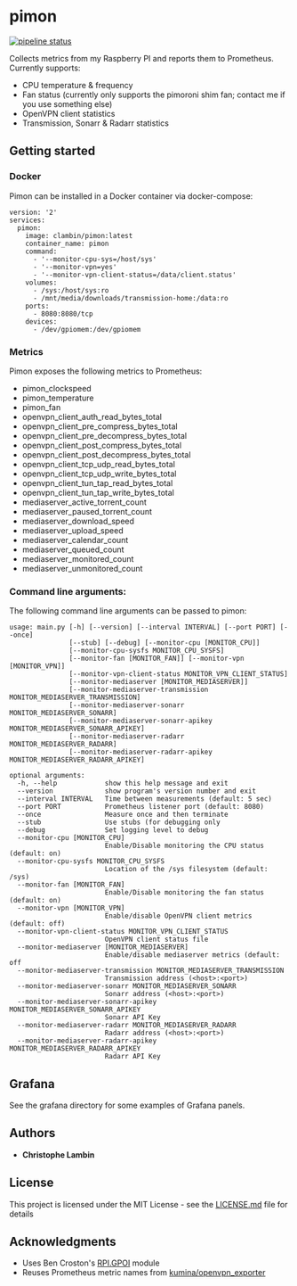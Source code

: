 # pimon

[![pipeline status](https://gitlab.com/clambin/pimon/badges/develop/pipeline.svg)](https://gitlab.com/clambin/pimon/commits/develop)

Collects metrics from my Raspberry PI and reports them to Prometheus.  Currently supports:

* CPU temperature & frequency
* Fan status (currently only supports the pimoroni shim fan; contact me if you use something else)
* OpenVPN client statistics
* Transmission, Sonarr & Radarr statistics

## Getting started

### Docker

Pimon can be installed in a Docker container via docker-compose:

```
version: '2'
services:
  pimon:
    image: clambin/pimon:latest
    container_name: pimon
    command: 
      - '--monitor-cpu-sys=/host/sys'
      - '--monitor-vpn=yes'
      - '--monitor-vpn-client-status=/data/client.status'
    volumes:
      - /sys:/host/sys:ro
      - /mnt/media/downloads/transmission-home:/data:ro
    ports:
      - 8080:8080/tcp
    devices:
      - /dev/gpiomem:/dev/gpiomem
```

### Metrics

Pimon exposes the following metrics to Prometheus:

* pimon_clockspeed
* pimon_temperature
* pimon_fan
* openvpn_client_auth_read_bytes_total
* openvpn_client_pre_compress_bytes_total
* openvpn_client_pre_decompress_bytes_total
* openvpn_client_post_compress_bytes_total
* openvpn_client_post_decompress_bytes_total
* openvpn_client_tcp_udp_read_bytes_total
* openvpn_client_tcp_udp_write_bytes_total
* openvpn_client_tun_tap_read_bytes_total
* openvpn_client_tun_tap_write_bytes_total
* mediaserver_active_torrent_count
* mediaserver_paused_torrent_count
* mediaserver_download_speed
* mediaserver_upload_speed
* mediaserver_calendar_count
* mediaserver_queued_count
* mediaserver_monitored_count
* mediaserver_unmonitored_count

### Command line arguments:

The following command line arguments can be passed to pimon:

```
usage: main.py [-h] [--version] [--interval INTERVAL] [--port PORT] [--once]
               [--stub] [--debug] [--monitor-cpu [MONITOR_CPU]]
               [--monitor-cpu-sysfs MONITOR_CPU_SYSFS]
               [--monitor-fan [MONITOR_FAN]] [--monitor-vpn [MONITOR_VPN]]
               [--monitor-vpn-client-status MONITOR_VPN_CLIENT_STATUS]
               [--monitor-mediaserver [MONITOR_MEDIASERVER]]
               [--monitor-mediaserver-transmission MONITOR_MEDIASERVER_TRANSMISSION]
               [--monitor-mediaserver-sonarr MONITOR_MEDIASERVER_SONARR]
               [--monitor-mediaserver-sonarr-apikey MONITOR_MEDIASERVER_SONARR_APIKEY]
               [--monitor-mediaserver-radarr MONITOR_MEDIASERVER_RADARR]
               [--monitor-mediaserver-radarr-apikey MONITOR_MEDIASERVER_RADARR_APIKEY]

optional arguments:
  -h, --help            show this help message and exit
  --version             show program's version number and exit
  --interval INTERVAL   Time between measurements (default: 5 sec)
  --port PORT           Prometheus listener port (default: 8080)
  --once                Measure once and then terminate
  --stub                Use stubs (for debugging only
  --debug               Set logging level to debug
  --monitor-cpu [MONITOR_CPU]
                        Enable/Disable monitoring the CPU status (default: on)
  --monitor-cpu-sysfs MONITOR_CPU_SYSFS
                        Location of the /sys filesystem (default: /sys)
  --monitor-fan [MONITOR_FAN]
                        Enable/Disable monitoring the fan status (default: on)
  --monitor-vpn [MONITOR_VPN]
                        Enable/disable OpenVPN client metrics (default: off)
  --monitor-vpn-client-status MONITOR_VPN_CLIENT_STATUS
                        OpenVPN client status file
  --monitor-mediaserver [MONITOR_MEDIASERVER]
                        Enable/disable mediaserver metrics (default: off
  --monitor-mediaserver-transmission MONITOR_MEDIASERVER_TRANSMISSION
                        Transmission address (<host>:<port>)
  --monitor-mediaserver-sonarr MONITOR_MEDIASERVER_SONARR
                        Sonarr address (<host>:<port>)
  --monitor-mediaserver-sonarr-apikey MONITOR_MEDIASERVER_SONARR_APIKEY
                        Sonarr API Key
  --monitor-mediaserver-radarr MONITOR_MEDIASERVER_RADARR
                        Radarr address (<host>:<port>)
  --monitor-mediaserver-radarr-apikey MONITOR_MEDIASERVER_RADARR_APIKEY
                        Radarr API Key
```

## Grafana

See the grafana directory for some examples of Grafana panels.

## Authors

* **Christophe Lambin**

## License

This project is licensed under the MIT License - see the [LICENSE.md](LICENSE.md) file for details

## Acknowledgments

* Uses Ben Croston's [RPI.GPOI](https://pypi.org/project/RPi.GPIO/) module
* Reuses Prometheus metric names from [kumina/openvpn_exporter](https://github.com/kumina/openvpn_exporter)

